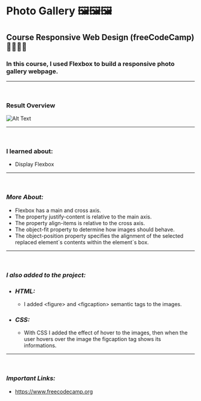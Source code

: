 # **Photo Gallery** 🖼️🖼️🖼️

## **Course Responsive Web Design (freeCodeCamp)** 🧑🏻‍🚀🚀

### In this course, I used Flexbox to build a responsive photo gallery webpage.

---

<br>

### **Result Overview**

![Alt Text](./assets/img/photo-gallery.gif)

---

<br>

### **I learned about:**

- Display Flexbox

---

<br>

### _More About:_

- Flexbox has a main and cross axis.
- The property justify-content is relative to the main axis.
- The property align-items is relative to the cross axis.
- The object-fit property to determine how images should behave.
- The object-position property specifies the alignment of the selected replaced element´s contents within the element´s box.

---

<br>

### _I also added to the project:_

- ### _HTML:_
  - I added \<figure> and \<figcaption> semantic tags to the images.
- ### _CSS:_
  - With CSS I added the effect of hover to the images, then when the user hovers over the image the figcaption tag shows its informations.

---

<br>

### _Important Links:_

- https://www.freecodecamp.org
